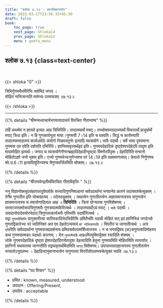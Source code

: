 ```yaml
---
title: "श्लोक ७.१३ - ज्ञानविज्ञानयोग"
date: 2023-03-17T23:56:33+05:30
draft: false
book:
    toc_page: true
    next_page: Shloka14
    prev_page: Shloka12
    menu : geeta_menu
---
```




## श्लोक ७.१३ {class=text-center}

<br/>

{{< shloka  "0"  >}}

त्रिभिर्गुणमयैर्भावैरेभिः सर्वमिदं जगत् ।  
मोहितं नाभिजानाति मामेभ्यः परमव्ययम् ॥७.१३॥

{{< /shloka >}}

---


{{% details "श्रीमन्मध्वाचार्यभगवत्पादाचर्य विरचित  गीताभाष्य" %}}

तर्हि कथमेवं न ज्ञायते इत्यत आह त्रिभिरिति। तादात्म्यार्थे मयट्। 
तच्चोक्तम्तादात्म्यार्थे विकारार्थे प्राचुर्यार्थे मयट् त्रिधा इति। 
न हि गुणकार्यभूता माया।गुणमयी 7।14 इति च वक्ष्यति। 
सिद्धं च कार्यस्यापि तादात्म्यम्तादात्म्यं कार्यधर्मादेः संयोगो भिन्नवस्तुनोः इत्यादि व्यासयोगे। 
भावैः पदार्थैः। सर्वे भावा दृश्यमाना गुणमया एत एवेति दर्शयति एभिरिति। 
ज्ञानिव्यावृत्त्यर्थंइदं इति। गुणमयदेहादिकं दृष्ट्वेश्वरदेहेऽपि तादृश इति मायामोहित इत्यर्थः। 
जगाद च व्यासयोगेगौणान्ब्रह्मादिदेहादीन्दृष्ट्वा विष्णोरपीदृशः। 
देहादिरिति मन्वानो मोहितोऽज्ञो जनो भृशम् इति। 
एभ्यो गुणमयेभ्यःगुणेभ्यश्च परं 14।19 इति वक्ष्यमाणत्वात्। 
केवलो निर्गुणश्च श्वे.उ.6।11 इत्यादिश्रुतिभ्यश्च त्रैगुण्यवर्जितमिति चोक्तम्। ॥७.१३॥

{{% /details %}}


{{% details "श्रीराघवेन्द्रतीर्थविरचित गीताविवृत्तिः " %}}

ननु विज्ञानोक्त्युपसंहारपरपूर्वश्लोके सत्त्वादिगुणनिष्पन्नानां सर्वपदार्थानां
भगवानेव कारणं तदाश्रयश्चेत्युक्तम्‌ । तेनैव गुणातीत इति चोक्तप्रायम्‌ ।
तदेतदयुक्तम्‌ । तथात्वेन गुणातीतत्वेन अज्ञायमानत्वस्य सगुणत्वेन
ज्ञायमानत्वस्य च तवायोगादित्यत आह ॥ **त्रिभिरिति** । 
त्रित्वं योग्यतया गुणविशेषणम्‌ । सत्त्वरजस्तमोरूपत्रिगुणमयैः गुणत्रयात्मकैरित्यर्थः ।
तादात्म्यार्थोऽयं मयट्‌ । `भावैः` पदार्थैः ।   
उपादानोपादेययोरभेदात्‌ त्रिगुणतत्कार्यरूपैः एभिर्भावैः पदार्थैरित्यर्थः ।  
यद्वा `गुणमयैस्रिभिः` प्रागुक्तरीत्या सात्त्विकादिभेदभिन्नैरेभिः प्रमितैर्भावैः पदार्थैः 
मोहितं सत्‌ इदं ज्ञानिभिन्नं जगदेभ्यो गुणतद्विकारेभ्यः परं व्यतिरिक्तं 
अत एव देहतोऽप्यव्ययं `मां नाभिजानाति` । विपरीतं च जानातीत्यर्थः । 
अत्र `एभि`रिति सर्वपदार्थानां गुणमयत्वप्रदर्शनाय प्रमितसर्वपरामर्शित्वात्तस्य । 
न च भगवद्विषय (क)सगुणत्वादिमोहस्य कथं गुणमयात्मकाः पदार्थाः कारणम्‌ । 
येन `गुणमयैर्भावैः` `मोहित`मित्युक्तिर्युक्ता स्यादिति शंक्यम्‌ ।  
लोके गुणमयदेहादिकं दृष्ट्वा ईश्वरदेहादिरप्येतादृशः देहत्वादिति हेतुना 
गुणमयमिति मोहितमिति तात्पर्यात्‌ । ज्ञानिनो यथावत्तया जानन्तीति 
तद्व्यावृत्तर्थमिदमिति `जगत्` विशेषणम्‌। 
उपायाभावादज्ञजनस्य गुणातीतत्वेन भगवतोऽनुपलम्भः ।
देहादित्वानुमानाभासेन सगुणतया विपरीतोपलम्भश्चेत्युक्तं भवति ॥७.१३॥

{{% /details %}}



{{% details "पद विचार" %}}

- प्रमित : known, measured, understood
- उपादान : Offering/Present, 
- उपादेय : acceptable

{{% /details %}}
